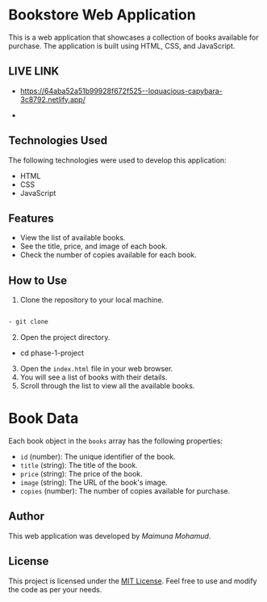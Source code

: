 # Bookstore Web Application

This is a web application that showcases a collection of books available for purchase. The application is built using HTML, CSS, and JavaScript.

## LIVE LINK 

- https://64aba52a51b99928f672f525--loquacious-capybara-3c8792.netlify.app/

- 

## Technologies Used

The following technologies were used to develop this application:

- HTML
- CSS
- JavaScript

## Features

- View the list of available books.
- See the title, price, and image of each book.
- Check the number of copies available for each book.

## How to Use

1. Clone the repository to your local machine.

```bash

- git clone 

```

2. Open the project directory.

- cd phase-1-project


3. Open the `index.html` file in your web browser.
4. You will see a list of books with their details.
5. Scroll through the list to view all the available books.

# Book Data

Each book object in the `books` array has the following properties:

- `id` (number): The unique identifier of the book.
- `title` (string): The title of the book.
- `price` (string): The price of the book.
- `image` (string): The URL of the book's image.
- `copies` (number): The number of copies available for purchase.

## Author

This web application was developed by *Maimuna Mohamud*.

## License

This project is licensed under the [MIT License](LICENSE). Feel free to use and modify the code as per your needs.



